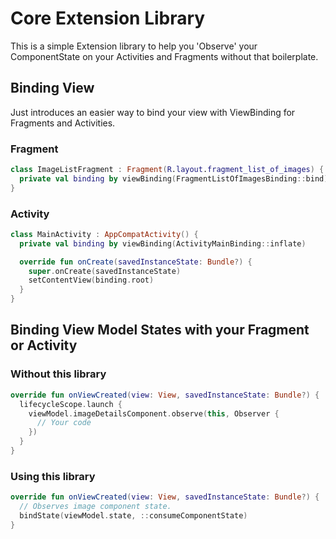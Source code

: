 # Core Extension Library

This is a simple Extension library to help you 'Observe' your ComponentState on your Activities and Fragments without that boilerplate.

## Binding View 
Just introduces an easier way to bind your view with ViewBinding for Fragments and Activities.

### Fragment 
```kotlin
class ImageListFragment : Fragment(R.layout.fragment_list_of_images) {
  private val binding by viewBinding(FragmentListOfImagesBinding::bind)
}
```

### Activity
```kotlin
class MainActivity : AppCompatActivity() {
  private val binding by viewBinding(ActivityMainBinding::inflate)

  override fun onCreate(savedInstanceState: Bundle?) {
    super.onCreate(savedInstanceState)
    setContentView(binding.root)
  }
}
```

## Binding View Model States with your Fragment or Activity

### Without this library
```kotlin
override fun onViewCreated(view: View, savedInstanceState: Bundle?) {
  lifecycleScope.launch {
    viewModel.imageDetailsComponent.observe(this, Observer {
      // Your code
    })
  }
}
```

### Using this library
```kotlin
override fun onViewCreated(view: View, savedInstanceState: Bundle?) {
  // Observes image component state.
  bindState(viewModel.state, ::consumeComponentState)
}

```

